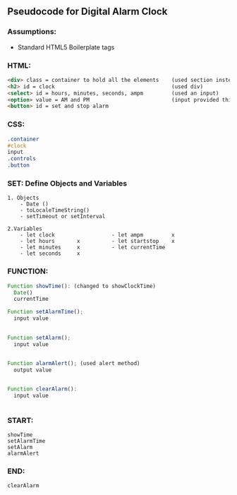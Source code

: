## Pseudocode for Digital Alarm Clock 

### Assumptions:
  - Standard HTML5 Boilerplate tags

### HTML:
``` html
<div> class = container to hold all the elements    (used section instead)
<h2> id = clock                                     (used div)
<select> id = hours, minutes, seconds, ampm         (used an input)
<option> value = AM and PM                          (input provided this feature)
<button> id = set and stop alarm

```
### CSS:
```css
.container
#clock
input
.controls
.button
```
### SET: Define Objects and Variables
```
1. Objects
    - Date ()
    - toLocaleTimeString()
    - setTimeout or setInterval

2.Variables
    - let clock                  - let ampm         x
    - let hours       x          - let startstop    x
    - let minutes     x          - let currentTime
    - let seconds     x

```


### FUNCTION:
 
```js
Function showTime(): (changed to showClockTime)
  Date()
  currentTime

Function setAlarmTime();
  input value

        
Function setAlarm();
  input value


Function alarmAlert(); (used alert method)
  output value

  
Function clearAlarm():
  input value
 
```
 
### START:
```
showTime
setAlarmTime
setAlarm
alarmAlert

 ```
 
 
 ### END:
 ```
 clearAlarm
 ```

